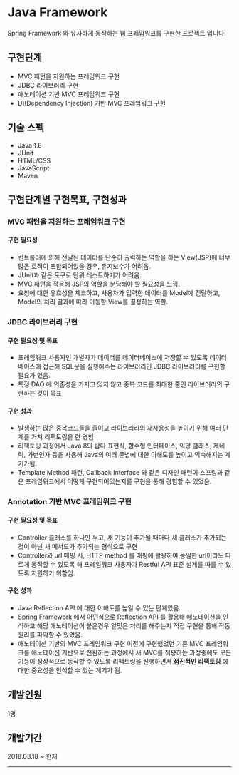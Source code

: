 # Java Framework

Spring Framework 와 유사하게 동작하는 웹 프레임워크를 구현한 프로젝트 입니다.

## 구현단계
* MVC 패턴을 지원하는 프레임워크 구현
* JDBC 라이브러리 구현
* 애노테이션 기반 MVC 프레임워크 구현
* DI(Dependency Injection) 기반 MVC 프레임워크 구현


## 기술 스펙
* Java 1.8
* JUnit
* HTML/CSS
* JavaScript
* Maven


## 구현단계별 구현목표, 구현성과 
### MVC 패턴을 지원하는 프레임워크 구현
#### 구현 필요성


* 컨트롤러에 의해 전달된 데이터를 단순히 출력하는 역할을 하는 View(JSP)에 너무 많은 로직이 포함되어있을 경우, 유지보수가 어려움.
* JUnit과 같은 도구로 단위 테스트하기가 어려움.
* MVC 패턴을 적용해 JSP의 역할을 분담해야 할 필요성을 느낌.
* 요청에 대한 유효성을 체크하고, 사용자가 입력한 데이터를 Model에 전달하고, Model의 처리 결과에 따라 이동할 View를 결정하는 역할.

### JDBC 라이브러리 구현
#### 구현 필요성 및 목표

* 프레임워크 사용자인 개발자가 데이터를 데이터베이스에 저장할 수 있도록 데이터베이스에 접근해 SQL문을 실행해주는 라이브러리인 JDBC 라이브러리를 구현할 필요가 있음.
* 특정 DAO 에 의존성을 가지고 있지 않고 중복 코드를 최대한 줄인 라이브러리의 구현하는 것이 목표

#### 구현 성과
* 발생하는 많은 중복코드들을 줄이고 라이브러리의 재사용성을 높이기 위해 여러 단계를 거쳐 리팩토링을 한 경험
* 리팩토링 과정에서 Java 8의 람다 표현식, 함수형 인터페이스, 익명 클래스, 제네릭, 가변인자 등을 사용해 Java의 여러 문법에 대한 이해도를 높이고 익숙해지는 계기가됨.
* Template Method 패턴, Callback Interface 와 같은 디자인 패턴이 스프링과 같은 프레임워크에서 어떻게 구현되어있는지를 구현을 통해 경험할 수 있었음.

### Annotation 기반 MVC 프레임워크 구현
#### 구현 필요성 및 목표
* Controller 클래스를 하나만 두고, 새 기능이 추가될 때마다 새 클래스가 추가되는 것이 아닌 새 메서드가 추가되는 형식으로 구현
* Controller와 url 매핑 시, HTTP method 를 매핑에 활용하여 동일한 url이라도 다르게 동작할 수 있도록 해 프레임워크 사용자가 Restful API 표준 설계를 따를 수 있도록 지원하기 위함임.


#### 구현 성과
* Java Reflection API 에 대한 이해도를 높일 수 있는 단계였음.
* Spring Framework 에서 어떤식으로 Reflection API 를 활용해 애노테이션을 인식하고 해당 애노테이션이 붙은경우 알맞은 처리를 해주는지 직접 구현을 통해 작동원리를 파악할 수 있었음.
* 애노테이션 기반의 MVC 프레임워크 구현 이전에 구현했었던 기존 MVC 프레임워크를 애노테이션 기반으로 전환하는 과정에서 새 MVC를 적용하는 과정중에도 모든 기능이 정상적으로 동작할 수 있도록 리팩토링을 진행하면서 **점진적인 리팩토링** 에 대한 중요성을 인식할 수 있는 계기가 됨.

## 개발인원 
1명
## 개발기간
2018.03.18 ~ 현재


---
